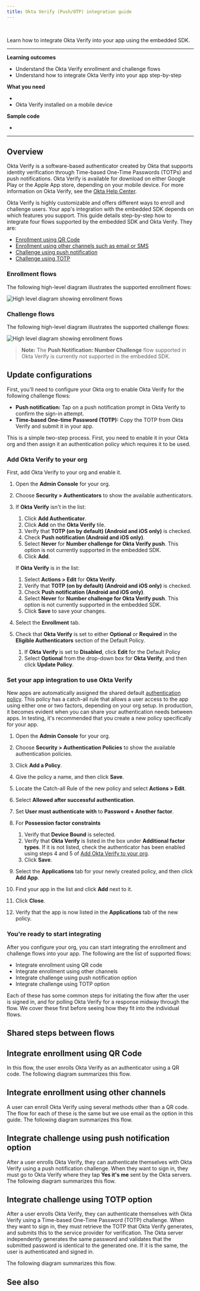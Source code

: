 ```yaml
---
title: Okta Verify (Push/OTP) integration guide
---
```


<div class="oie-embedded-sdk">

<ApiLifecycle access="ie" /><br>

Learn how to integrate Okta Verify into your app using the embedded SDK.

---
**Learning outcomes**

* Understand the Okta Verify enrollment and challenge flows
* Understand how to integrate Okta Verify into your app step-by-step

**What you need**

* <StackSnippet snippet="whatyouneedsdk" />
* Okta Verify installed on a mobile device

**Sample code**

* <StackSnippet snippet="samplecode" />

---

## Overview

Okta Verify is a software-based authenticator created by Okta that supports identity verification through Time-based One-Time Passwords (TOTPs) and push notifications. Okta Verify is available for download on either Google Play or the Apple App store, depending on your mobile device. For more information on Okta Verify, see the [Okta Help Center](https://help.okta.com/en/prod/Content/Topics/Mobile/okta-verify-overview.htm).

Okta Verify is highly customizable and offers different ways to enroll and challenge users. Your app's integration with the embedded SDK depends on which features you support. This guide details step-by-step how to integrate four flows supported by the embedded SDK and Okta Verify. They are:

* [Enrollment using QR Code](#integrate-enrollment-using-qr-code)
* [Enrollment using other channels such as email or SMS](#integrate-enrollment-using-other-channels)
* [Challenge using push notification](#integrate-challenge-using-push-notification-option)
* [Challenge using TOTP](#integrate-challenge-using-totp-option)

### Enrollment flows

The following high-level diagram illustrates the supported enrollment flows:

<div class="common-image-format">

![High level diagram showing enrollment flows](/img/authenticators/authenticators-oktaverify-overview-supported-enroll-flows.png)

</div>

### Challenge flows

The following high-level diagram illustrates the supported challenge flows:

<div class="common-image-format">

![High level diagram showing enrollment flows](/img/authenticators/authenticators-oktaverify-overview-supported-challenge-flows.png)

</div>

>**Note:** The **Push Notification: Number Challenge** flow supported in Okta Verify is currently not supported in the embedded SDK.

## Update configurations

First, you'll need to configure your Okta org to enable Okta Verify for the following challenge flows:

* **Push notification:** Tap on a push notification prompt in Okta Verify to confirm the sign-in attempt.
* **Time-based One-time Password (TOTP):**  Copy the TOTP from Okta Verify and submit it in your app.

This is a simple two-step process. First, you need to enable it in your Okta org and then assign it an authentication policy which requires it to be used.

### Add Okta Verify to your org

First, add Okta Verify to your org and enable it.

1. Open the **Admin Console** for your org.
2. Choose **Security > Authenticators** to show the available authenticators.
3. If **Okta Verify** isn't in the list:
   1. Click **Add Authenticator**.
   2. Click **Add** on the **Okta Verify** tile.
   3. Verify that **TOTP (on by default) (Android and iOS only)** is checked.
   4. Check **Push notification (Android and iOS only)**.
   5. Select **Never** for **Number challenge for Okta Verify push**. This option is not currently supported in the embedded SDK.
   6. Click **Add**.

   If **Okta Verify** is in the list:
   1. Select **Actions > Edit** for **Okta Verify**.
   2. Verify that **TOTP (on by default) (Android and iOS only)** is checked.
   3. Check **Push notification (Android and iOS only)**.
   4. Select **Never** for **Number challenge for Okta Verify push**. This option is not currently supported in the embedded SDK.
   5. Click **Save** to save your changes.

4. Select the **Enrollment** tab.
5. Check that **Okta Verify** is set to either **Optional** or **Required** in the **Eligible Authenticators** section of the Default Policy.
   1. If **Okta Verify** is set to **Disabled**, click **Edit** for the Default Policy
   2. Select **Optional** from the drop-down box for **Okta Verify**, and then click **Update Policy**.

### Set your app integration to use Okta Verify

New apps are automatically assigned the shared default [authentication policy](https://help.okta.com/okta_help.htm?type=oie&id=ext-about-asop). This policy has a catch-all rule that allows a user access to the app using either one or two factors, depending on your org setup. In production, it becomes evident when you can share your authentication needs between apps. In testing, it's recommended that you create a new policy specifically for your app.

1. Open the **Admin Console** for your org.
2. Choose **Security > Authentication Policies** to show the available authentication policies.
3. Click **Add a Policy**.
4. Give the policy a name, and then click **Save**.
5. Locate the Catch-all Rule of the new policy and select **Actions > Edit**.
6. Select **Allowed after successful authentication**.
7. Set **User must authenticate with** to **Password + Another factor**.
8. For **Possession factor constraints**
   1. Verify that **Device Bound** is selected.
   2. Verify that **Okta Verify** is listed in the box under **Additional factor types**. If it is not listed, check the authenticator has been enabled using steps 4 and 5 of [Add Okta Verify to your org](#add-okta-verify-to-your-org).
   3. Click **Save**.

9. Select the **Applications** tab for your newly created policy, and then click **Add App**.
10. Find your app in the list and click **Add** next to it.
11. Click **Close**.
12. Verify that the app is now listed in the **Applications** tab of the new policy.

### You're ready to start integrating

After you configure your org, you can start integrating the enrollment and challenge flows into your app. The following are the list of supported flows:

* Integrate enrollment using QR code
* Integrate enrollment using other channels
* Integrate challenge using push notification option
* Integrate challenge using TOTP option

Each of these has some common steps for initiating the flow after the user is signed in, and for polling Okta Verify for a response midway through the flow. We cover these first before seeing how they fit into the individual flows.

## Shared steps between flows

<StackSnippet snippet="commonsteps" />

## Integrate enrollment using QR Code

In this flow, the user enrolls Okta Verify as an authenticator using a QR code. The following diagram summarizes this flow.

<StackSnippet snippet="enrollmentqrcodeintegrationsummary" />

<StackSnippet snippet="enrollmentqrcodeintegrationsteps" />

## Integrate enrollment using other channels

A user can enroll Okta Verify using several methods other than a QR code. The flow for each of these is the same but we use email as the option in this guide. The following diagram summarizes this flow.

<StackSnippet snippet="enrollmentotherintegrationsummary" />

<StackSnippet snippet="enrollmentotherintegrationsteps" />

## Integrate challenge using push notification option

After a user enrolls Okta Verify, they can authenticate themselves with Okta Verify using a push notification challenge. When they want to sign in, they must go to Okta Verify where they tap **Yes it's me** sent by the Okta servers. The following diagram summarizes this flow.

<StackSnippet snippet="challengepushintegrationsummary" />

<StackSnippet snippet="challengepushintegrationsteps" />

## Integrate challenge using TOTP option

After a user enrolls Okta Verify, they can authenticate themselves with Okta Verify using a Time-based One-Time Password (TOTP) challenge. When they want to sign in, they must retrieve the TOTP that Okta Verify generates, and submits this to the service provider for verification. The Okta server independently generates the same password and validates that the submitted password is identical to the generated one. If it is the same, the user is authenticated and signed in.

The following diagram summarizes this flow.

<StackSnippet snippet="challengetotpintegrationsummary" />

<StackSnippet snippet="challengetotpintegrationsteps" />

## See also

<StackSnippet snippet="relatedusecases" />

</div>
